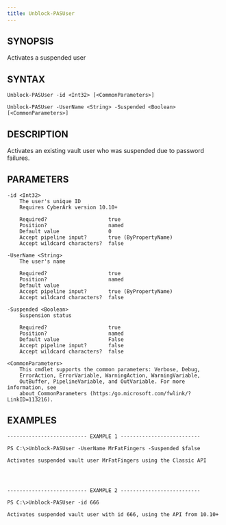 ```yaml
---
title: Unblock-PASUser
---
```


## SYNOPSIS

Activates a suspended user

## SYNTAX

    Unblock-PASUser -id <Int32> [<CommonParameters>]

    Unblock-PASUser -UserName <String> -Suspended <Boolean> [<CommonParameters>]

## DESCRIPTION

Activates an existing vault user who was suspended due to password failures.

## PARAMETERS

    -id <Int32>
        The user's unique ID
        Requires CyberArk version 10.10+

        Required?                    true
        Position?                    named
        Default value                0
        Accept pipeline input?       true (ByPropertyName)
        Accept wildcard characters?  false

    -UserName <String>
        The user's name

        Required?                    true
        Position?                    named
        Default value
        Accept pipeline input?       true (ByPropertyName)
        Accept wildcard characters?  false

    -Suspended <Boolean>
        Suspension status

        Required?                    true
        Position?                    named
        Default value                False
        Accept pipeline input?       false
        Accept wildcard characters?  false

    <CommonParameters>
        This cmdlet supports the common parameters: Verbose, Debug,
        ErrorAction, ErrorVariable, WarningAction, WarningVariable,
        OutBuffer, PipelineVariable, and OutVariable. For more information, see
        about_CommonParameters (https:/go.microsoft.com/fwlink/?LinkID=113216).

## EXAMPLES

    -------------------------- EXAMPLE 1 --------------------------

    PS C:\>Unblock-PASUser -UserName MrFatFingers -Suspended $false

    Activates suspended vault user MrFatFingers using the Classic API




    -------------------------- EXAMPLE 2 --------------------------

    PS C:\>Unblock-PASUser -id 666

    Activates suspended vault user with id 666, using the API from 10.10+
